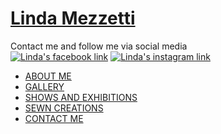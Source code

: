 <!-- start of nav -->
<div class="header-wrap">
 <div class="container">
  <div id="header-container">
   <div id="header" class="container pt-4">
   <div class="row pt-4">
   <div class="col-6"> <span class="wsite-logo"> <a href="/"> <h1 id="wsite-title">Linda Mezzetti</h1> </a> </span> </div>
   <div class="col-3 text-right mt-4"> <span class="wsite-text wsite-phone"> Contact me and follow me via social media </span> </div>
   <div class="col-1 text-right mt-4"> <span class="wsite-social wsite-social-default"> <a href="https://www.facebook.com/lindapaintsart?ref=hl" target="_blank"><img alt="Linda's facebook link" src="{{ "assets/img/social/facebook-icon-footer.png" | relative_url }} "/></a> <a href="//www.instagram.com/artbymezzetti" target="_blank"><img alt="Linda's instagram link" src="{{ "assets/img/social/instagram-icon-footer.png" | relative_url }} "/></a> </span> </div>
  </div><!-- end row -->
</div><!-- end header -->
</div><!-- end header-container -->
</div><!-- end container -->
</div><!-- end of header-wrap -->
<div class="main-wrap">
<div class="container">
<style>
/* Dropdown Content (Hidden by Default) */
.dropdown-content {
  display: none;
  position: absolute;
  background-color: #002e53;
  color:white;
  min-width: 160px;
  box-shadow: 0px 8px 16px 0px rgba(0,0,0,0.2);
  z-index: 1;
  width:100%;
  line-height:2rem;
  top:32px
}

/* Links inside the dropdown */
.dropdown-content a {
  color: white;
  padding: 12px 16px;
  text-decoration: none;
  display: block;
}

/* Change color of dropdown links on hover */
.dropdown-content a:hover {background-color: #fff;
    color: #001e36;
}

/* Show the dropdown menu on hover */
.dropdown:hover .dropdown-content {display: block;}

/* Change the background color of the dropdown button when the dropdown content is shown */
.dropdown:hover .dropbtn {background-color: #001e36;}
</style>
<script>
$(document).ready(function(){
    $("#toggleLink").unbind().click(function() {
        var showList = $("#toggleLink").hasClass("show-nav-link");
        if (showList) {
            $("#sub-menu").show();
            $("#toggleLink").removeClass("show-nav-link");
            $("#toggleLink").addClass("hide-nav-link");
            $("#toggleLink").html("Hide section navigation<span class=\"fa fa-angle-up\">&nbsp;</span>");
        } else {
            $("#sub-menu").hide();
            $("#toggleLink").removeClass("hide-nav-link");
            $("#toggleLink").addClass("show-nav-link");
            $("#toggleLink").html("Show section navigation<span class=\"fa fa-angle-down\">&nbsp;</span>");
        }
    });
});
</script>
<nav id="topnav" role="navigation"><!-- class="collapse navbar-collapse">-->
   <ul class="wsite-menu-default"><!-- nav navbar-nav">-->
   <li id="menu-about" class=""> <a href="{{ "/" | relative_url }}">ABOUT ME</a> </li>
   <li id="menu_dropdown-menu" id="" class="dropdown"> <a href="{{ "gallery" | relative_url }}" class="dropdown-toggle" data-toggle="dropdown" role="button" aria-haspopup="true" aria-expanded="false">GALLERY <span class="caret"></span></a>
<ul class="dropdown-content">
<li> <a href="{{ "gallery/acrylic-paintings.html" | relative_url}}">Acrylic Paintings</a> </li>
<li> <a href="{{ "gallery/oil-paintings.html" | relative_url}}">Oil Paintings</a> </li>
<li> <a href="{{ "gallery/silk-paintings.html" | relative_url}}">Silk Paintings</a> </li>
<li> <a href="{{ "gallery/thumbnails.html" | relative_url}}">Acrylic Painting Thumbnails</a> </li>
</ul><!-- end dropdown-->
   </li><!-- end dropdown-menu-->
            
<li id="se" class=""> <a href="{{"showsexhibitions" | relative_url}}">SHOWS AND EXHIBITIONS</a> </li>

<li id="sc" class=""> <a href="{{"sewing" | relative_url}}">SEWN CREATIONS</a> </li>

<li id="cm" class=""> <a href="{{"contact" | relative_url}}">CONTACT ME</a> </li>
</ul>
</nav>
<!-- end of nav -->

